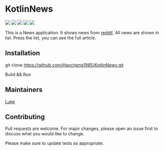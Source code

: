 # KotlinNews

![](https://img.shields.io/badge/AndroidStudio-3.6.3-red)  ![](https://img.shields.io/badge/language-kotlin-orange)  ![](https://img.shields.io/badge/MinSdk-23-blue)  ![](https://img.shields.io/badge/retrofit2-2.8.1-yellow)  ![](https://img.shields.io/badge/Gson-2.8.6-yellow)

This is a News application. It shows news from [reddit](https://www.reddit.com/r/kotlin/.json). All news are shown in list. Press the list, you can see the full article.


## Installation

git clone https://github.com/Haocheng1985/KotlinNews.git

Build && Run

## Maintainers

[Luke](https://www.linkedin.com/in/haocheng-luke-xu/)

## Contributing

Pull requests are welcome. For major changes, please open an issue first to discuss what you would like to change.

Please make sure to update tests as appropriate.